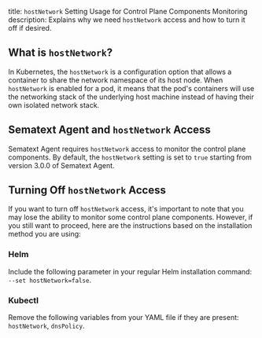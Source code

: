 title: `hostNetwork` Setting Usage for Control Plane Components Monitoring
description: Explains why we need `hostNetwork` access and how to turn it off if desired.

## What is `hostNetwork`?

In Kubernetes, the `hostNetwork` is a configuration option that allows a container to share the network namespace of its host node. When `hostNetwork` is enabled for a pod, it means that the pod's containers will use the networking stack of the underlying host machine instead of having their own isolated network stack.

## Sematext Agent and `hostNetwork` Access

Sematext Agent requires `hostNetwork` access to monitor the control plane components. By default, the `hostNetwork` setting is set to `true` starting from version 3.0.0 of Sematext Agent.

## Turning Off `hostNetwork` Access

If you want to turn off `hostNetwork` access, it's important to note that you may lose the ability to monitor some control plane components. However, if you still want to proceed, here are the instructions based on the installation method you are using:

### Helm

Include the following parameter in your regular Helm installation command: `--set hostNetwork=false`.

### Kubectl

Remove the following variables from your YAML file if they are present: `hostNetwork`, `dnsPolicy`.
